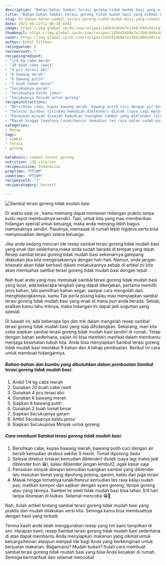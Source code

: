 ```yaml
---
description: "Bahan-bahan Sambal terasi goreng tidak mudah basi yang nikmat Untuk Jualan"
title: "Bahan-bahan Sambal terasi goreng tidak mudah basi yang nikmat Untuk Jualan"
slug: 82-bahan-bahan-sambal-terasi-goreng-tidak-mudah-basi-yang-nikmat-untuk-jualan
date: 2021-06-22T11:48:34.654Z
image: https://img-global.cpcdn.com/recipes/1d5645460e7e13b0/680x482cq70/sambal-terasi-goreng-tidak-mudah-basi-foto-resep-utama.jpg
thumbnail: https://img-global.cpcdn.com/recipes/1d5645460e7e13b0/680x482cq70/sambal-terasi-goreng-tidak-mudah-basi-foto-resep-utama.jpg
cover: https://img-global.cpcdn.com/recipes/1d5645460e7e13b0/680x482cq70/sambal-terasi-goreng-tidak-mudah-basi-foto-resep-utama.jpg
author: Ethel Pittman
ratingvalue: 5
reviewcount: 7
recipeingredient:
- "1/4 kg cabe merah"
- "20 buah cabe rawit"
- "4 pcs terasi abc"
- "6 bawang merah"
- "6 bawang putih"
- "2 buah tomat besar"
- "Secukupnya garam"
- "Secukupnya kaldu jamur"
- "Secukupnya Minyak untuk goreng"
recipeinstructions:
- "Bersihkan cabe, kupas bawang merah, bawang putih cuci dengan air bersih kemudian direbus sekitar 5 menit. Tomat dipotong dadu"
- "Selesai direbus tiriskan kemudian diblender/ diulek (saya lagi males jadi diblender bun 😁), kalau diblender jangan lembut2, agak kasar saja"
- "Panaskan minyak diwajan kemudian tuangkan sambel yang diblender lalu masukan tomat yang dipotong potong, garam, kaldu dan juga terasi"
- "Masak hingga tomatnya lunak/hancur kemudian tes rasa kalau sudah pas, matikan kompor dan sajikan dengan ayam goreng, tempe goreng atau yang lainnya. Sambel ini awet tidak mudah basi bisa tahan 3/4 hari tanpa disimpan di kulkas. Selamat mencoba 😁🙏"
categories:
- Resep
tags:
- sambal
- terasi
- goreng

katakunci: sambal terasi goreng 
nutrition: 138 calories
recipecuisine: Indonesian
preptime: "PT20M"
cooktime: "PT58M"
recipeyield: "1"
recipecategory: Dessert

---
```



![Sambal terasi goreng tidak mudah basi](https://img-global.cpcdn.com/recipes/1d5645460e7e13b0/680x482cq70/sambal-terasi-goreng-tidak-mudah-basi-foto-resep-utama.jpg)

Di waktu  saat ini , kamu memang dapat memesan hidangan praktis tanpa kudu repot membuatnya sendiri. Tapi, untuk kita yang mau memberikan hidangan special untuk keluarga, maka anda memang lebih bagus memasaknya sendiri. Pasalnya, memasak di rumah lebih higienis serta bisa menyesuaikan dengan selera keluarga.

Jika anda sedang mencari ide resep sambal terasi goreng tidak mudah basi yang enak dan sederhana,maka anda sudah berada di tempat yang tepat. Resep sambal terasi goreng tidak mudah basi  sebenarnya gampang dilakukan jika kita mengerjakannya dengan hati-hati. Namun, anda jangan khawatir akan tidak berhasil dalam melakukannya 
sebab di artikel ini kita akan membahas sambal terasi goreng tidak mudah basi dengan tepat.  



Nah buat anda yang mau memasak sambal terasi goreng tidak mudah basi yang lezat, ada beberapa langkah yang dapat dikerjakan, pertama memilih jenis bahan, lalu pemilihan bahan segar, sampai cara mengolah dan menghidangkannya. kamu Tak perlu pusing kalau mau menyiapkan sambal terasi goreng tidak mudah basi yang enak di mana pun anda berada. Sebab, asalkan kamu  tahu triknya, maka hidangan ini dapat jadi suguhan yang spesial.

Di bawah ini, ada beberapa tips dan trik dalam mengolah resep sambal terasi goreng tidak mudah basi yang siap dihidangkan. Sekarang, mari kita coba siapkan sambal terasi goreng tidak mudah basi sendiri di rumah. Tetap dengan bahan sederhana, sajian ini bisa memberi manfaat dalam membantu menjaga kesehatan tubuh kita. Anda bisa menyiapkan Sambal terasi goreng tidak mudah basi memakai 9 bahan dan 4 tahap pembuatan. Berikut ini cara untuk membuat hidangannya.

<!--inarticleads1-->

##### Bahan-bahan dan bumbu yang dibutuhkan dalam pembuatan Sambal terasi goreng tidak mudah basi:

1. Ambil 1/4 kg cabe merah
1. Gunakan 20 buah cabe rawit
1. Gunakan 4 pcs terasi abc
1. Gunakan 6 bawang merah
1. Siapkan 6 bawang putih
1. Gunakan 2 buah tomat besar
1. Siapkan Secukupnya garam
1. Ambil Secukupnya kaldu jamur
1. Siapkan Secukupnya Minyak untuk goreng




<!--inarticleads2-->

##### Cara membuat Sambal terasi goreng tidak mudah basi:

1. Bersihkan cabe, kupas bawang merah, bawang putih cuci dengan air bersih kemudian direbus sekitar 5 menit. Tomat dipotong dadu
1. Selesai direbus tiriskan kemudian diblender/ diulek (saya lagi males jadi diblender bun 😁), kalau diblender jangan lembut2, agak kasar saja
1. Panaskan minyak diwajan kemudian tuangkan sambel yang diblender lalu masukan tomat yang dipotong potong, garam, kaldu dan juga terasi
1. Masak hingga tomatnya lunak/hancur kemudian tes rasa kalau sudah pas, matikan kompor dan sajikan dengan ayam goreng, tempe goreng atau yang lainnya. Sambel ini awet tidak mudah basi bisa tahan 3/4 hari tanpa disimpan di kulkas. Selamat mencoba 😁🙏




Nah, itulah artikel tentang  sambal terasi goreng tidak mudah basi  yang praktis dan mudah dilakukan versi kita. Semoga kamu bisa membuatnya dengan hasil yang terbaik. 

Terima kasih anda telah menggunakan resep yang tim kami tampilkan di sini. Harapan kami, resep  Sambal terasi goreng tidak mudah basi sederhana di atas dapat membantu Anda menyiapkan makanan yang nikmat untuk keluarga/teman ataupun menjadi ide bagi Anda yang berkeinginan untuk berjualan makanan. Bagaimana? Mudah bukan? Itulah cara membuat sambal terasi goreng tidak mudah basi yang bisa Anda kerjakan di rumah. Semoga bermanfaat dan selamat mencoba!

